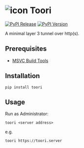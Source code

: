 # ![icon](https://github.com/kokseen1/Toori/blob/master/toori/icon.png?raw=true) Toori 

[![PyPI Release](https://github.com/kokseen1/Toori/actions/workflows/release.yml/badge.svg)](https://github.com/kokseen1/Toori/actions/workflows/release.yml)
[![PyPI Version](https://img.shields.io/pypi/v/toori.svg)](https://pypi.python.org/pypi/toori/)

A minimal layer 3 tunnel over http(s).

## Prerequisites

- [MSVC Build Tools](https://visualstudio.microsoft.com/downloads/)

## Installation

```
pip install toori
```

## Usage

Run as Administrator:

```shell
toori <server address>
```

e.g.
```
toori https://toori.server
```
